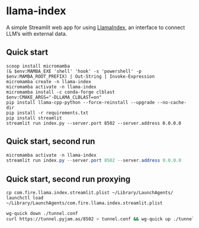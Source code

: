 # llama-index

A simple Streamlit web app for using [LlamaIndex](https://github.com/jerryjliu/llama_index), an interface to connect LLM’s with external data.

## Quick start

```
scoop install micromamba
(& $env:MAMBA_EXE 'shell' 'hook' -s 'powershell' -p $env:MAMBA_ROOT_PREFIX) | Out-String | Invoke-Expression
micromamba create -n llama-index
micromamba activate -n llama-index
micromamba install -c conda-forge clblast
$env:CMAKE_ARGS="-DLLAMA_CLBLAST=on" 
pip install llama-cpp-python --force-reinstall --upgrade --no-cache-dir
pip install -r requirements.txt
pip install streamlit
streamlit run index.py --server.port 8502 --server.address 0.0.0.0
```

## Quick start, second run

```powershell
micromamba activate -n llama-index
streamlit run index.py --server.port 8502 --server.address 0.0.0.0
```

## Quick start, second run proxying

```
cp com.fire.llama.index.streamlit.plist ~/Library/LaunchAgents/
launchctl load  ~/Library/LaunchAgents/com.fire.llama.index.streamlit.plist
```

```zsh
wg-quick down ./tunnel.conf
curl https://tunnel.pyjam.as/8502 > tunnel.conf && wg-quick up ./tunnel.conf
```
